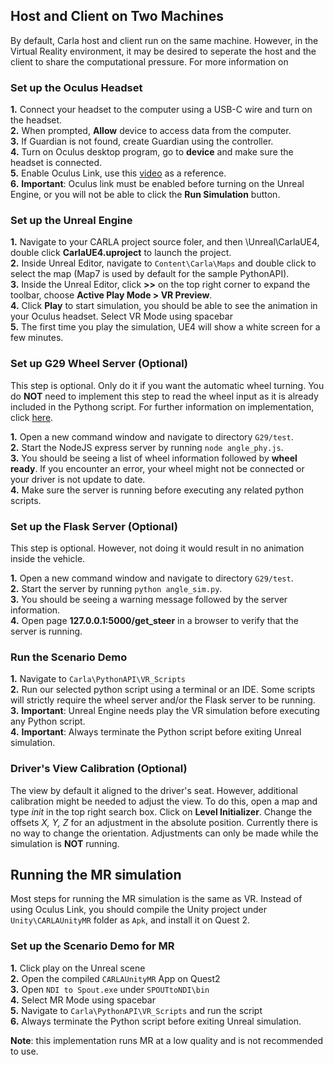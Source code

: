 ## Host and Client on Two Machines
By default, Carla host and client run on the same machine. However, in the Virtual Reality environment,
it may be desired to seperate the host and the client to share the computational pressure. For more 
information on 

### Set up the Oculus Headset
__1.__ Connect your headset to the computer using a USB-C wire and turn on the headset. <br />
__2.__ When prompted, __Allow__ device to access data from the computer. <br />
__3.__ If Guardian is not found, create Guardian using the controller. <br />
__4.__ Turn on Oculus desktop program, go to __device__ and make sure the headset is connected. <br />
__5.__ Enable Oculus Link, use this [video](https://www.youtube.com/watch?v=IQrPiTlsU9I) as a reference. <br />
__6.__ __Important__: Oculus link must be enabled before turning on the Unreal Engine, or you will not be able to click the __Run Simulation__ button.

### Set up the Unreal Engine
__1.__ Navigate to your CARLA project source foler, and then \Unreal\CarlaUE4, double click __CarlaUE4.uproject__ to launch the project. <br />
__2.__ Inside Unreal Editor, navigate to `Content\Carla\Maps` and double click to select the map (Map7 is used by default for the sample PythonAPI). <br />
__3.__ Inside the Unreal Editor, click __>>__ on the top right corner to expand the toolbar, choose __Active Play Mode > VR Preview__. <br />
__4.__ Click __Play__ to start simulation, you should be able to see the animation in your Oculus headset. Select VR Mode using spacebar <br />
__5.__ The first time you play the simulation, UE4 will show a white screen for a few minutes.

### Set up G29 Wheel Server (Optional)
This step is optional. Only do it if you want the automatic wheel turning. You do __NOT__ need to implement this step
to read the wheel input as it is already included in the Pythong script. For further information on implementation, click [here](https://github.com/nightmode/logitech-g29). 

__1.__ Open a new command window and navigate to directory `G29/test`. <br />
__2.__ Start the NodeJS express server by running `node angle_phy.js`. <br />
__3.__ You should be seeing a list of wheel information followed by __wheel ready__. 
If you encounter an error, your wheel might not be connected or your driver is not update to date. <br /> 
__4.__ Make sure the server is running before executing any related python scripts.

### Set up the Flask Server (Optional)
This step is optional. However, not doing it would result in no animation inside the vehicle.

__1.__ Open a new command window and navigate to directory `G29/test`. <br />
__2.__ Start the server by running `python angle_sim.py`. <br />
__3.__ You should be seeing a warning message followed by the server information. <br />
__4.__ Open page __127.0.0.1:5000/get_steer__ in a browser to verify that the server is running.

### Run the Scenario Demo
__1.__ Navigate to `Carla\PythonAPI\VR_Scripts` <br />
__2.__ Run our selected python script using a terminal or an IDE. Some scripts will strictly require the wheel server and/or the Flask server to be running. <br />
__3.__ __Important__: Unreal Engine needs play the VR simulation before executing any Python script. <br />
__4.__ __Important__: Always terminate the Python script before exiting Unreal simulation.

### Driver's View Calibration (Optional)
The view by default it aligned to the driver's seat. However, additional calibration might be needed to adjust the view.
To do this, open a map and type _init_ in the top right search box. Click on __Level Initializer__. Change the offsets _X, Y, Z_
for an adjustment in the absolute position. Currently there is no way to change the orientation. Adjustments can only be made
while the simulation is __NOT__ running.

## Running the MR simulation
Most steps for running the MR simulation is the same as VR. Instead of using Oculus Link, you should compile the Unity project under `Unity\CARLAUnityMR` folder as `Apk`, and install it on Quest 2.

### Set up the Scenario Demo for MR
__1.__ Click play on the Unreal scene <br />
__2.__ Open the compiled `CARLAUnityMR` App on Quest2 <br />
__3.__ Open `NDI to Spout.exe` under `SPOUTtoNDI\bin` <br />
__4.__ Select MR Mode using spacebar <br />
__5.__ Navigate to `Carla\PythonAPI\VR_Scripts` and run the script <br />
__6.__ Always terminate the Python script before exiting Unreal simulation. <br />

__Note__: this implementation runs MR at a low quality and is not recommended to use.


